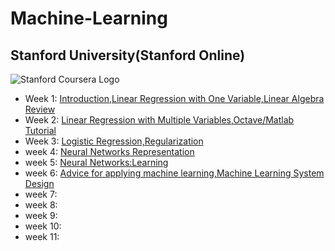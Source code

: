 # Machine-Learning
## Stanford University(Stanford Online)



![Stanford Coursera Logo](https://user-images.githubusercontent.com/90020715/171403440-802d999e-91ed-4164-8e75-e92ab8887bd4.png)

- Week 1: [Introduction,Linear Regression with One Variable,Linear Algebra Review](https://github.com/mihirkudale/Machine-Learning/tree/main/week%201)
- Week 2: [Linear Regression with Multiple Variables,Octave/Matlab Tutorial](https://github.com/mihirkudale/Machine-Learning/tree/main/week%202)
- Week 3: [Logistic Regression,Regularization](https://github.com/mihirkudale/Machine-Learning/tree/main/week%203)
- week 4: [Neural Networks Representation](https://github.com/mihirkudale/Machine-Learning/tree/main/week%204)
- week 5: [Neural Networks:Learning](https://github.com/mihirkudale/Machine-Learning/tree/main/week%205)
- week 6: [Advice for applying machine learning,Machine Learning System Design](https://github.com/mihirkudale/Machine-Learning/tree/main/week%206)
- week 7:
- week 8:
- week 9:
- week 10:
- week 11:
